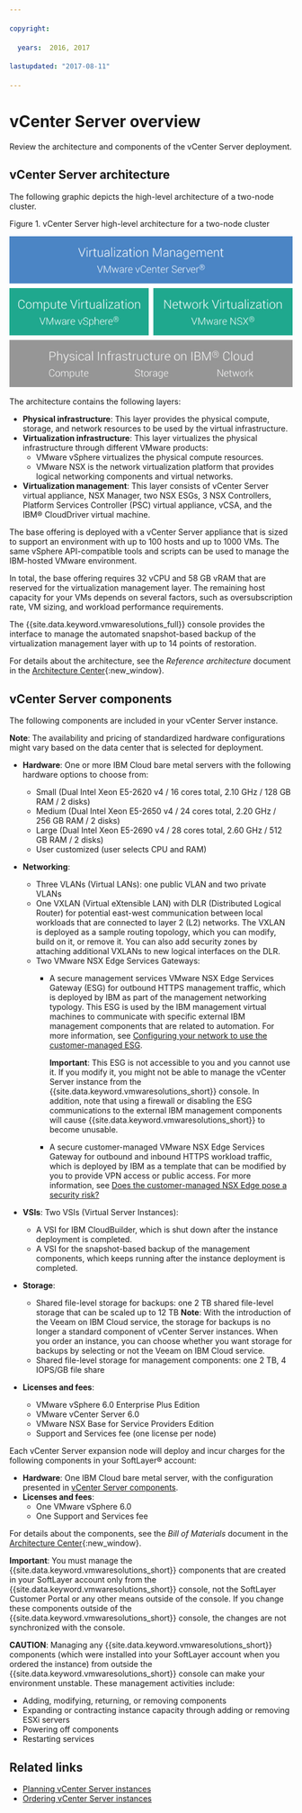 ```yaml
---

copyright:

  years:  2016, 2017

lastupdated: "2017-08-11"

---
```


# vCenter Server overview

Review the architecture and components of the vCenter Server deployment.

## vCenter Server architecture

The following graphic depicts the high-level architecture of a two-node cluster.

Figure 1. vCenter Server high-level architecture for a two-node cluster

![vCenter Server architecture](vc_architecture.jpg)

The architecture contains the following layers:
* **Physical infrastructure**: This layer provides the physical compute, storage, and network resources to be used by the virtual infrastructure.
* **Virtualization infrastructure**: This layer virtualizes the physical infrastructure through different VMware products:
  *  VMware vSphere virtualizes the physical compute resources.
  *  VMware NSX is the network virtualization platform that provides logical networking components and virtual networks.
* **Virtualization management**: This layer consists of vCenter Server virtual appliance, NSX Manager, two NSX ESGs, 3 NSX Controllers, Platform Services Controller (PSC) virtual appliance, vCSA, and the IBM® CloudDriver virtual machine.

The base offering is deployed with a vCenter Server appliance that is sized to support an environment with up to 100 hosts and up to 1000 VMs. The same vSphere API-compatible tools and scripts can be used to manage the IBM-hosted VMware environment.

In total, the base offering requires 32 vCPU and 58 GB vRAM that are reserved for the virtualization management layer. The remaining host capacity for your VMs depends on several factors, such as oversubscription rate, VM sizing, and workload performance requirements.

The {{site.data.keyword.vmwaresolutions_full}} console provides the interface to manage the automated snapshot-based backup of the virtualization management layer with up to 14 points of restoration.

For details about the architecture, see the _Reference architecture_ document in the [Architecture Center](https://www.ibm.com/devops/method/content/architecture/virtVCenterServerPlatform){:new_window}.

## vCenter Server components

The following components are included in your vCenter Server instance.

**Note**: The availability and pricing of standardized hardware configurations might vary based on the data center that is selected for deployment.

* **Hardware**: One or more IBM Cloud bare metal servers with the following hardware options to choose from:
  *  Small (Dual Intel Xeon E5-2620 v4 / 16 cores total, 2.10 GHz / 128 GB RAM / 2 disks)
  *  Medium (Dual Intel Xeon E5-2650 v4 / 24 cores total, 2.20 GHz / 256 GB RAM / 2 disks)
  *  Large (Dual Intel Xeon E5-2690 v4 / 28 cores total, 2.60 GHz / 512 GB RAM / 2 disks)
  *  User customized (user selects CPU and RAM)

* **Networking**:
  *  Three VLANs (Virtual LANs): one public VLAN and two private VLANs
  *  One VXLAN (Virtual eXtensible LAN) with DLR (Distributed Logical Router) for potential east-west communication between local workloads that are connected to layer 2 (L2) networks. The VXLAN is deployed as a sample routing topology, which you can modify, build on it, or remove it. You can also add security zones by attaching additional VXLANs to new logical interfaces on the DLR.
  *  Two VMware NSX Edge Services Gateways:
     * A secure management services VMware NSX Edge Services Gateway (ESG) for outbound HTTPS management traffic, which is deployed by IBM as part of the management networking typology. This ESG is used by the IBM management virtual machines to communicate with specific external IBM management components that are related to automation. For more information, see [Configuring your network to use the customer-managed ESG](../vcenter/vc_esg_config.html#configuring-your-network-to-use-the-customer-managed-nsx-edge-services-gateway-with-your-vms).

       **Important**: This ESG is not accessible to you and you cannot use it. If you modify it, you might not be able to manage the vCenter Server instance from the {{site.data.keyword.vmwaresolutions_short}} console. In addition, note that using a firewall or disabling the ESG communications to the external IBM management components will cause {{site.data.keyword.vmwaresolutions_short}} to become unusable.
     * A secure customer-managed VMware NSX Edge Services Gateway for outbound and inbound HTTPS workload traffic, which is deployed by IBM as a template that can be modified by you to provide VPN access or public access. For more information, see [Does the customer-managed NSX Edge pose a security risk?](../vmonic/faq.html#does-the-customer-managed-nsx-edge-pose-a-security-risk-)

* **VSIs**: Two VSIs (Virtual Server Instances):
  *  A VSI for IBM CloudBuilder, which is shut down after the instance deployment is completed.
  *  A VSI for the snapshot-based backup of the management components, which keeps running after the instance deployment is completed.

* **Storage**:
  *  Shared file-level storage for backups: one 2 TB shared file-level storage that can be scaled up to 12 TB
    **Note**: With the introduction of the Veeam on IBM Cloud service, the storage for backups is no longer a standard component of vCenter Server instances. When you order an instance, you can choose whether you want storage for backups by selecting or not the Veeam on IBM Cloud service.
  *  Shared file-level storage for management components: one 2 TB, 4 IOPS/GB file share

* **Licenses and fees**:
  *  VMware vSphere 6.0 Enterprise Plus Edition
  *  VMware vCenter Server 6.0
  *  VMware NSX Base for Service Providers Edition
  *  Support and Services fee (one license per node)

Each vCenter Server expansion node will deploy and incur charges for the following components in your SoftLayer® account:

* **Hardware**: One IBM Cloud bare metal server, with the configuration presented in [vCenter Server components](../vcenter/vc_vcenterserveroverview.html#vcenter-server-components).
* **Licenses and fees**:
  *  One VMware vSphere 6.0
  *  One Support and Services fee

For details about the components, see the _Bill of Materials_ document in
the [Architecture Center](https://www.ibm.com/devops/method/content/architecture/virtVCenterServerPlatform){:new_window}.

**Important**: You must manage the {{site.data.keyword.vmwaresolutions_short}} components that are created in your SoftLayer account only from the {{site.data.keyword.vmwaresolutions_short}} console, not the SoftLayer Customer Portal or any other means outside of the console. If you change these components outside of the {{site.data.keyword.vmwaresolutions_short}} console, the changes are not synchronized with the console.

**CAUTION**: Managing any {{site.data.keyword.vmwaresolutions_short}} components (which were installed into your SoftLayer account when you ordered the instance) from outside the {{site.data.keyword.vmwaresolutions_short}} console can make your environment unstable. These management activities include:
*  Adding, modifying, returning, or removing components
*  Expanding or contracting instance capacity through adding or removing ESXi servers
*  Powering off components
*  Restarting services

## Related links

* [Planning vCenter Server instances](vc_planning.html)
* [Ordering vCenter Server instances](vc_orderinginstance.html)

